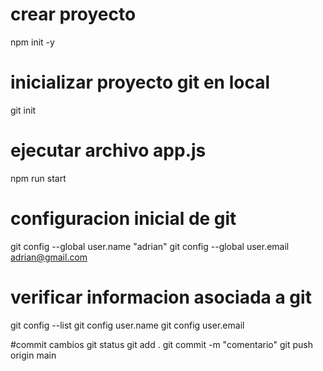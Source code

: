 # crear proyecto
npm init -y
# inicializar proyecto git en local
git init
# ejecutar archivo app.js
npm run start
# configuracion inicial de git 
git config --global user.name "adrian"
git config --global user.email adrian@gmail.com

# verificar informacion asociada a git
git config --list
git config user.name
git config user.email

#commit cambios
git status
git add .
git commit -m "comentario"
git push origin main
